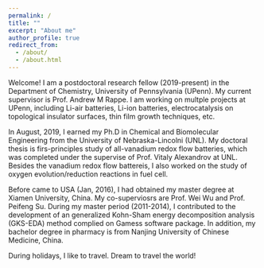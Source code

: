 ```yaml
---
permalink: /
title: ""
excerpt: "About me"
author_profile: true
redirect_from: 
  - /about/
  - /about.html
---
```


Welcome! I am a postdoctoral research fellow (2019-present) in the Department of Chemistry, University of Pennsylvania (UPenn). My current supervisor is Prof. Andrew M Rappe. I am working on multple projects at UPenn, including Li-air batteries, Li-ion batteries, electrocatalysis on topological insulator surfaces, thin film growth techniques, etc. 

In August, 2019, I earned my Ph.D in Chemical and Biomolecular Engineering from the University of Nebraska-Lincolni (UNL). My doctoral thesis is firs-principles study of all-vanadium redox flow batteries, which was completed under the supervise of Prof. Vitaly Alexandrov at UNL. Besides the vanadium redox flow battereis, I also worked on the study of oxygen evolution/reduction reactions in fuel cell. 

Before came to USA (Jan, 2016), I had obtained my master degree at Xiamen University, China. My co-superviosrs are Prof. Wei Wu and Prof. Peifeng Su. During my master period (2011-2014), I contributed to the development of an generalized Kohn-Sham energy decomposition analysis (GKS-EDA) method complied on Gamess software package. In addition, my bachelor degree in pharmacy is from Nanjing University of Chinese Medicine, China.

During holidays, I like to travel. Dream to travel the world!
